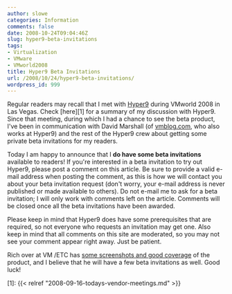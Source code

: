 ```yaml
---
author: slowe
categories: Information
comments: false
date: 2008-10-24T09:04:46Z
slug: hyper9-beta-invitations
tags:
- Virtualization
- VMware
- VMworld2008
title: Hyper9 Beta Invitations
url: /2008/10/24/hyper9-beta-invitations/
wordpress_id: 999
---
```


Regular readers may recall that I met with [Hyper9](http://www.hyper9.com/) during VMworld 2008 in Las Vegas. Check [here][1] for a summary of my discussion with Hyper9. Since that meeting, during which I had a chance to see the beta product, I've been in communication with David Marshall (of [vmblog.com](http://vmblog.com/), who also works at Hyper9) and the rest of the Hyper9 crew about getting some private beta invitations for my readers.

Today I am happy to announce that I **do have some beta invitations** available to readers! If you're interested in a beta invitation to try out Hyper9, please post a comment on this article. Be sure to provide a valid e-mail address when posting the comment, as this is how we will contact you about your beta invitation request (don't worry, your e-mail address is never published or made available to others). Do not e-mail me to ask for a beta invitation; I will only work with comments left on the article. Comments will be closed once all the beta invitations have been awarded.

Please keep in mind that Hyper9 does have some prerequisites that are required, so not everyone who requests an invitation may get one. Also keep in mind that all comments on this site are moderated, so you may not see your comment appear right away. Just be patient.

Rich over at VM /ETC has [some screenshots and good coverage](http://vmetc.com/2008/10/23/first-look-at-hyper9-beta-for-vm-etc-readers/) of the product, and I believe that he will have a few beta invitations as well. Good luck!

[1]: {{< relref "2008-09-16-todays-vendor-meetings.md" >}}
